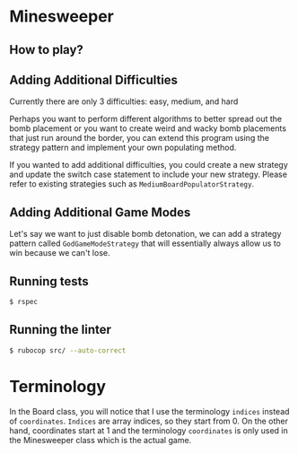 # Minesweeper

## How to play?


## Adding Additional Difficulties
Currently there are only 3 difficulties: easy, medium, and hard

Perhaps you want to perform different algorithms to better spread out the bomb placement or you want to create weird and wacky bomb placements that just run around the border, you can extend this program using the strategy pattern and implement your own populating method.

If you wanted to add additional difficulties, you could create a new strategy and update the switch case statement to include your new strategy. Please refer to existing strategies such as `MediumBoardPopulatorStrategy`.

## Adding Additional Game Modes

Let's say we want to just disable bomb detonation, we can add a strategy pattern called `GodGameModeStrategy` that will essentially always allow us to win because we can't lose.

## Running tests
```bash
$ rspec
```

## Running the linter
```bash
$ rubocop src/ --auto-correct
```

# Terminology
In the Board class, you will notice that I use the terminology `indices` instead of `coordinates`. `Indices` are array indices, so they start from 0. On the other hand, coordinates start at 1 and the terminology `coordinates` is only used in the Minesweeper class which is the actual game.